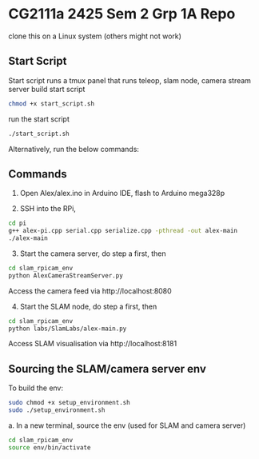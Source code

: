 # CG2111a 2425 Sem 2 Grp 1A Repo
clone this on a Linux system (others might not work)

## Start Script
Start script runs a tmux panel that runs teleop, slam node, camera stream server
build start script 
```bash
chmod +x start_script.sh
```
run the start script
```bash
./start_script.sh
```

Alternatively, run the below commands:

## Commands
1. Open Alex/alex.ino in Arduino IDE, flash to Arduino mega328p

2. SSH into the RPi, 
```bash
cd pi
g++ alex-pi.cpp serial.cpp serialize.cpp -pthread -out alex-main
./alex-main
```

3. Start the camera server, do step a first, then
```bash
cd slam_rpicam_env
python AlexCameraStreamServer.py
```
Access the camera feed via http://localhost:8080

4. Start the SLAM node, do step a first, then
```bash
cd slam_rpicam_env
python labs/SlamLabs/alex-main.py
```
Access SLAM visualisation via http://localhost:8181



## Sourcing the SLAM/camera server env
To build the env:
```bash
sudo chmod +x setup_environment.sh
sudo ./setup_environment.sh
```

a. In a new terminal, source the env (used for SLAM and camera server)
```bash
cd slam_rpicam_env
source env/bin/activate
```

